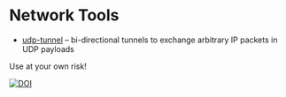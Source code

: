 # Network Tools

- [udp-tunnel](udp-tunnel.README.md) – bi-directional tunnels to exchange arbitrary IP packets in UDP payloads

Use at your own risk!

[![DOI](https://zenodo.org/badge/267352967.svg)](https://zenodo.org/badge/latestdoi/267352967)
